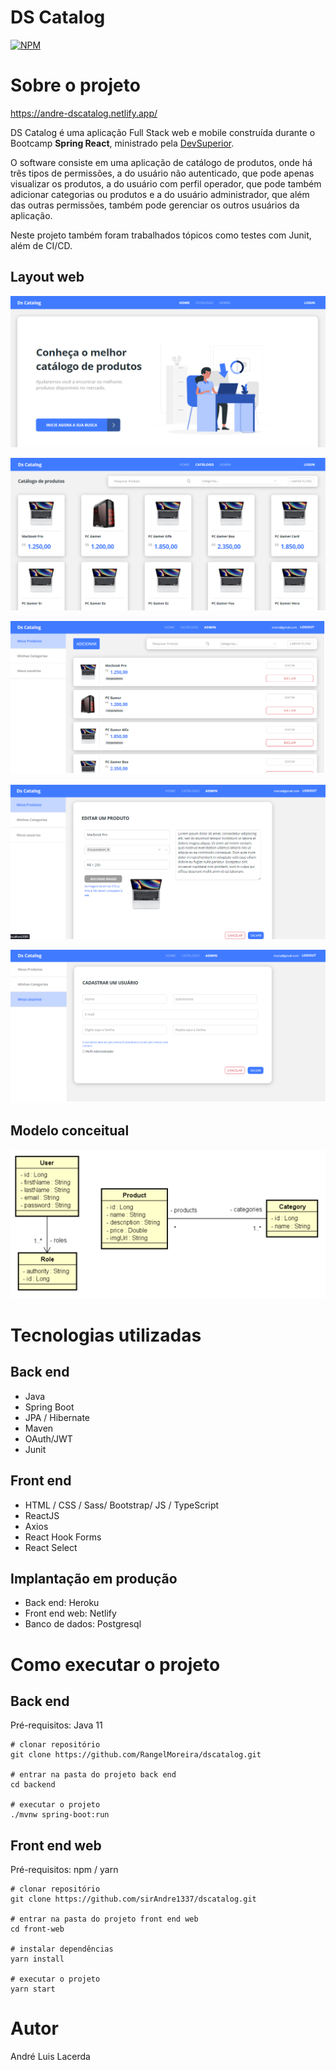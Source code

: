 # DS Catalog

[![NPM](https://camo.githubusercontent.com/a581cd1e13be14972f2eca7065fa686ab5718b9c233570190f92be36ed39664e/68747470733a2f2f696d672e736869656c64732e696f2f6e706d2f6c2f7265616374)](https://github.com/RangelMoreira/dscatalog/blob/main/LICENSE)

# Sobre o projeto

https://andre-dscatalog.netlify.app/

DS Catalog é uma aplicação Full Stack web e mobile construída durante o Bootcamp  **Spring React**, ministrado pela [DevSuperior](https://devsuperior.com/).

O software consiste em uma aplicação de catálogo de produtos, onde há três tipos de permissões, a do usuário não autenticado, que pode apenas visualizar os produtos, a do usuário com perfil operador, que pode também adicionar categorias ou produtos e a do usuário administrador, que além das outras permissões, também pode gerenciar os outros usuários da aplicação.

Neste projeto também foram trabalhados tópicos como testes com Junit, além de CI/CD. 

## Layout web

![Web 1](https://raw.githubusercontent.com/RangelMoreira/dscatalog/main/assets/home-frontend.png)

![Web 2](https://raw.githubusercontent.com/RangelMoreira/dscatalog/main/assets/catalogo-frontend.png)

![Web 3](https://raw.githubusercontent.com/RangelMoreira/dscatalog/main/assets/produtos-frontend.png)

![Web 4](https://raw.githubusercontent.com/RangelMoreira/dscatalog/main/assets/produtos-edicao-frontend.png)

![Web 5](https://raw.githubusercontent.com/RangelMoreira/dscatalog/main/assets/formulario-usuarios-frontend.png)

## Modelo conceitual

[![Modelo Conceitual](https://raw.githubusercontent.com/RangelMoreira/dscatalog/main/assets/modelo-conceitual.png)](https://raw.githubusercontent.com/RangelMoreira/dsdeliver-sds2/main/assets/modelo-conceitual.png)

# Tecnologias utilizadas

## Back end

- Java
- Spring Boot
- JPA / Hibernate
- Maven
- OAuth/JWT
- Junit

## Front end

- HTML / CSS / Sass/ Bootstrap/ JS / TypeScript
- ReactJS
- Axios
- React Hook Forms
- React Select

## Implantação em produção

- Back end: Heroku
- Front end web: Netlify
- Banco de dados: Postgresql

# Como executar o projeto

## Back end

Pré-requisitos: Java 11

```
# clonar repositório
git clone https://github.com/RangelMoreira/dscatalog.git

# entrar na pasta do projeto back end
cd backend

# executar o projeto
./mvnw spring-boot:run
```

## Front end web

Pré-requisitos: npm / yarn

```
# clonar repositório
git clone https://github.com/sirAndre1337/dscatalog.git

# entrar na pasta do projeto front end web
cd front-web

# instalar dependências
yarn install

# executar o projeto
yarn start
```

# Autor

André Luis Lacerda
